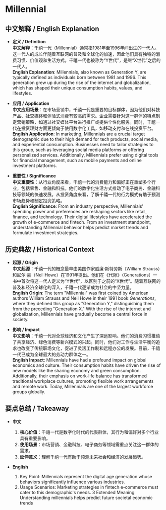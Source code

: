 # Millennial

## 中文解释 / English Explanation

* **定义 / Definition**  
  **中文解释**：千禧一代（Millennial）通常指1981年至1996年间出生的一代人。这一代人的成长伴随着互联网的普及和全球化的加速，因此他们具有独特的消费习惯、价值观和生活方式。千禧一代也被称为“Y世代”，是继“X世代”之后的一代人。  
  **English Explanation**: Millennials, also known as Generation Y, are typically defined as individuals born between 1981 and 1996. This generation grew up during the rise of the internet and globalization, which has shaped their unique consumption habits, values, and lifestyles.

* **应用 / Application**  
  **中文应用场景**：在市场营销中，千禧一代是重要的目标群体，因为他们对科技产品、社交媒体和体验式消费有较高的需求。企业需要针对这一群体的特点制定营销策略，如通过社交媒体平台进行推广或提供个性化服务。同时，千禧一代在投资理财方面更倾向于使用数字化工具，如移动支付和在线投资平台。  
  **English Application**: In marketing, Millennials are a crucial target demographic due to their high demand for tech products, social media, and experiential consumption. Businesses need to tailor strategies to this group, such as leveraging social media platforms or offering personalized services. Additionally, Millennials prefer using digital tools for financial management, such as mobile payments and online investment platforms.

* **重要性 / Significance**  
  **中文重要性**：从行业角度来看，千禧一代的消费能力和偏好正在重塑多个行业，包括零售、金融和科技。他们的数字化生活方式推动了电子商务、金融科技等领域的快速发展。从投资角度来看，了解千禧一代的行为模式有助于预测市场趋势和制定投资策略。  
  **English Significance**: From an industry perspective, Millennials' spending power and preferences are reshaping sectors like retail, finance, and technology. Their digital lifestyles have accelerated the growth of e-commerce and fintech. From an investment standpoint, understanding Millennial behavior helps predict market trends and formulate investment strategies.

## 历史典故 / Historical Context

* **起源 / Origin**  
  **中文起源**：千禧一代的概念最早由美国作家威廉·斯特劳斯（William Strauss）和尼尔·豪（Neil Howe）在1991年提出。他们在《代际》（Generations）一书中首次将这一代人定义为“Y世代”，以区别于之前的“X世代”。随着互联网的普及和经济全球化的深入，千禧一代逐渐成为社会的中坚力量。  
  **English Origin**: The term "Millennial" was first coined by American authors William Strauss and Neil Howe in their 1991 book *Generations*, where they defined this group as "Generation Y," distinguishing them from the preceding "Generation X." With the rise of the internet and globalization, Millennials have gradually become a central force in society.

* **影响 / Impact**  
  **中文影响**：千禧一代对全球经济和文化产生了深远影响。他们的消费习惯推动了共享经济、绿色消费等新兴模式的兴起。同时，他们对工作与生活平衡的追求也改变了传统职场文化，促进了灵活工作制和远程办公的发展。目前，千禧一代已成为全球最大的劳动力群体之一。  
  **English Impact**: Millennials have had a profound impact on global economics and culture. Their consumption habits have driven the rise of new models like the sharing economy and green consumption. Additionally, their emphasis on work-life balance has transformed traditional workplace cultures, promoting flexible work arrangements and remote work. Today, Millennials are one of the largest workforce groups globally.

## 要点总结 / Takeaway

* **中文**  
  1. **核心价值**：千禧一代是数字化时代的代表群体，其行为和偏好对多个行业具有重要影响。
  2. **使用场景**：市场营销、金融科技、电子商务等领域需重点关注这一群体的需求。
  3. **延伸意义**：理解千禧一代有助于预测未来社会和经济的发展趋势。

* **English**  
  1. Key Point: Millennials represent the digital age generation whose behaviors significantly influence various industries.
  2. Usage Scenarios: Marketing strategies in fintech e-commerce must cater to this demographic's needs.
  3 Extended Meaning Understanding millennials helps predict future societal economic trends